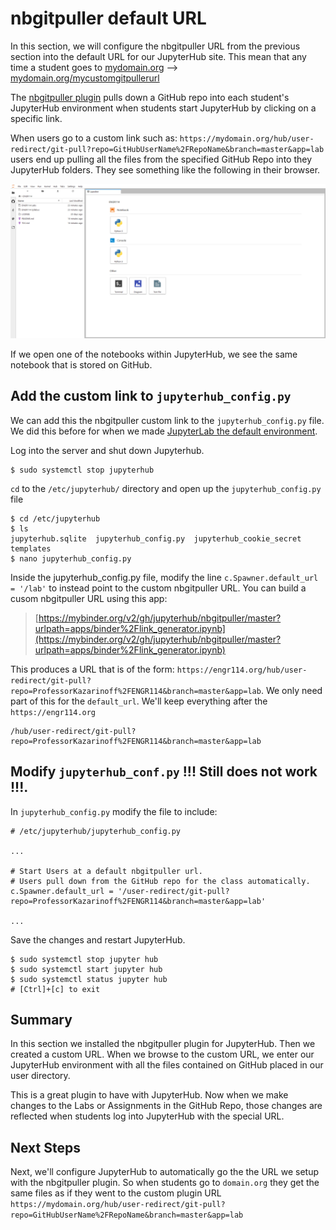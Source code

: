 # nbgitpuller default URL

In this section, we will configure the nbgitpuller URL from the previous section into the default URL for our JupyterHub site. This mean that any time a student goes to [mydomain.org](#) --> [mydomain.org/mycustomgitpullerurl](#) 

The [nbgitpuller plugin](https://github.com/jupyterhub/nbgitpuller#constructing-the-nbgitpuller-url) pulls down a GitHub repo into each student's JupyterHub environment when students start JupyterHub by clicking on a specific link. 

When users go to a custom link such as: ```https://mydomain.org/hub/user-redirect/git-pull?repo=GitHubUserName%2FRepoName&branch=master&app=lab``` users end up pulling all the files from the specified GitHub Repo into they JupyterHub folders. They see something like the following in their browser.

 ![Jupyter Lab after custom link](images/jupyterlab_from_custom_link.png)

 If we open one of the notebooks within JupyterHub, we see the same notebook that is stored on GitHub.

## Add the custom link to ```jupyterhub_config.py```

We can add this the nbgitpuller custom link to the ```jupyterhub_config.py``` file. We did this before for when we made [JupyterLab the default environment](jupyterlab_default.md). 

Log into the server and shut down Jupyterhub.

```text
$ sudo systemctl stop jupyterhub
```

```cd``` to the ```/etc/jupyterhub/``` directory and open up the ```jupyterhub_config.py``` file

```text
$ cd /etc/jupyterhub
$ ls
jupyterhub.sqlite  jupyterhub_config.py  jupyterhub_cookie_secret  templates
$ nano jupyterhub_config.py
```

Inside the jupyterhub_config.py file, modify the line ```c.Spawner.default_url = '/lab'``` to instead point to the custom nbgitpuller URL. You can build a cusom nbgitpuller URL using this app: 

 > [https://mybinder.org/v2/gh/jupyterhub/nbgitpuller/master?urlpath=apps/binder%2Flink_generator.ipynb](https://mybinder.org/v2/gh/jupyterhub/nbgitpuller/master?urlpath=apps/binder%2Flink_generator.ipynb)


This produces a URL that is of the form: ```https://engr114.org/hub/user-redirect/git-pull?repo=ProfessorKazarinoff%2FENGR114&branch=master&app=lab```. We only need part of this for the ```default_url```. We'll keep everything after the ```https://engr114.org```

```text
/hub/user-redirect/git-pull?repo=ProfessorKazarinoff%2FENGR114&branch=master&app=lab
```

## Modify ```jupyterhub_conf.py``` !!! Still does not work !!!.

In ```jupyterhub_config.py``` modify the file to include:

```text
# /etc/jupyterhub/jupyterhub_config.py

...

# Start Users at a default nbgitpuller url.
# Users pull down from the GitHub repo for the class automatically.
c.Spawner.default_url = '/user-redirect/git-pull?repo=ProfessorKazarinoff%2FENGR114&branch=master&app=lab'

...

```

Save the changes and restart JupyterHub.

```text
$ sudo systemctl stop jupyter hub
$ sudo systemctl start jupyter hub
$ sudo systemctl status jupyter hub
# [Ctrl]+[c] to exit
```

## Summary

In this section we installed the nbgitpuller plugin for JupyterHub. Then we created a custom URL. When we browse to the custom URL, we enter our JupyterHub environment with all the files contained on GitHub placed in our user directory. 

This is a great plugin to have with JupyterHub. Now when we make changes to the Labs or Assignments in the GitHub Repo, those changes are reflected when students log into JupyterHub with the special URL.

## Next Steps

Next, we'll configure JupyterHub to automatically go the the URL we setup with the nbgitpuller plugin. So when students go to ```domain.org``` they get the same files as if they went to the custom plugin URL ```https://mydomain.org/hub/user-redirect/git-pull?repo=GitHubUserName%2FRepoName&branch=master&app=lab```

